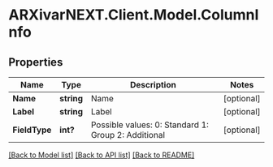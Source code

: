 # ARXivarNEXT.Client.Model.ColumnInfo
## Properties

Name | Type | Description | Notes
------------ | ------------- | ------------- | -------------
**Name** | **string** | Name | [optional] 
**Label** | **string** | Label | [optional] 
**FieldType** | **int?** | Possible values:  0: Standard  1: Group  2: Additional  | [optional] 

[[Back to Model list]](../README.md#documentation-for-models) [[Back to API list]](../README.md#documentation-for-api-endpoints) [[Back to README]](../README.md)

